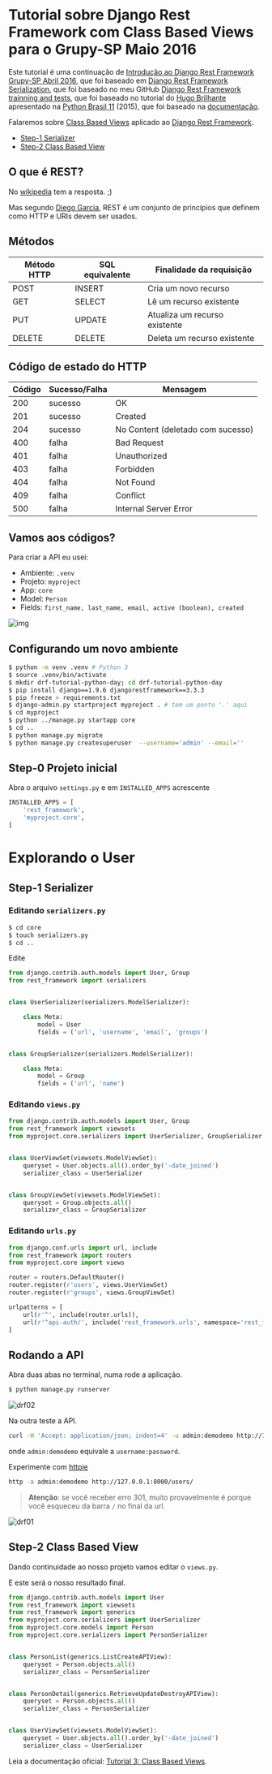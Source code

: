 # Tutorial sobre Django Rest Framework com Class Based Views para o Grupy-SP Maio 2016

Este tutorial é uma continuação de [Introdução ao Django Rest Framework Grupy-SP Abril 2016][8], que foi baseado em [Django Rest Framework Serialization][0], que foi baseado no meu GitHub [Django Rest Framework trainning and tests][1], que foi baseado no tutorial do [Hugo Brilhante][2] apresentado na [Python Brasil 11][3] (2015), que foi baseado na [documentação][4].

Falaremos sobre [Class Based Views][9] aplicado ao [Django Rest Framework][10].

* [Step-1 Serializer](#step-1-serializer)
* [Step-2 Class Based View](#step-2-class-based-view)

## O que é REST?

No [wikipedia][5] tem a resposta. ;)

Mas segundo [Diego Garcia][6], REST é um conjunto de princípios que definem como HTTP e URIs devem ser usados.

## Métodos

| Método HTTP | SQL equivalente | Finalidade da requisição      |
|-------------|-----------------|-------------------------------|
| POST        | INSERT          | Cria um novo recurso          |
| GET         | SELECT          | Lê um recurso existente       |
| PUT         | UPDATE          | Atualiza um recurso existente |
| DELETE      | DELETE          | Deleta um recurso existente   |


## Código de estado do HTTP

| Código | Sucesso/Falha | Mensagem                          |
|--------|---------------|-----------------------------------|
| 200    | sucesso       | OK                                |
| 201    | sucesso       | Created                           |
| 204    | sucesso       | No Content (deletado com sucesso) |
| 400    | falha         | Bad Request                       |
| 401    | falha         | Unauthorized                      |
| 403    | falha         | Forbidden                         |
| 404    | falha         | Not Found                         |
| 409    | falha         | Conflict                          |
| 500    | falha         | Internal Server Error             |


## Vamos aos códigos?

Para criar a API eu usei:

* Ambiente: `.venv`
* Projeto: `myproject`
* App: `core`
* Model: `Person`
* Fields: `first_name, last_name, email, active (boolean), created`

![img](img/person.jpg)


## Configurando um novo ambiente

```bash
$ python -m venv .venv # Python 3
$ source .venv/bin/activate
$ mkdir drf-tutorial-python-day; cd drf-tutorial-python-day
$ pip install django==1.9.6 djangorestframework==3.3.3
$ pip freeze > requirements.txt
$ django-admin.py startproject myproject . # tem um ponto '.' aqui
$ cd myproject
$ python ../manage.py startapp core
$ cd ..
$ python manage.py migrate
$ python manage.py createsuperuser  --username='admin' --email=''
```

## Step-0 Projeto inicial

Abra o arquivo `settings.py` e em `INSTALLED_APPS` acrescente

```python
INSTALLED_APPS = [
    'rest_framework',
    'myproject.core',
]
```

# Explorando o User

## Step-1 Serializer

### Editando `serializers.py`


```bash
$ cd core
$ touch serializers.py
$ cd ..
```

Edite

```python
from django.contrib.auth.models import User, Group
from rest_framework import serializers


class UserSerializer(serializers.ModelSerializer):

    class Meta:
        model = User
        fields = ('url', 'username', 'email', 'groups')


class GroupSerializer(serializers.ModelSerializer):

    class Meta:
        model = Group
        fields = ('url', 'name')
```

### Editando `views.py`

```python
from django.contrib.auth.models import User, Group
from rest_framework import viewsets
from myproject.core.serializers import UserSerializer, GroupSerializer


class UserViewSet(viewsets.ModelViewSet):
    queryset = User.objects.all().order_by('-date_joined')
    serializer_class = UserSerializer


class GroupViewSet(viewsets.ModelViewSet):
    queryset = Group.objects.all()
    serializer_class = GroupSerializer
```


### Editando `urls.py`

```python
from django.conf.urls import url, include
from rest_framework import routers
from myproject.core import views

router = routers.DefaultRouter()
router.register(r'users', views.UserViewSet)
router.register(r'groups', views.GroupViewSet)

urlpatterns = [
    url(r'^', include(router.urls)),
    url(r'^api-auth/', include('rest_framework.urls', namespace='rest_framework'))
]
```

## Rodando a API

Abra duas abas no terminal, numa rode a aplicação.

```bash
$ python manage.py runserver
```

![drf02](img/drf02.png)

Na outra teste a API.

```bash
curl -H 'Accept: application/json; indent=4' -u admin:demodemo http://127.0.0.1:8000/users/
```

onde `admin:demodemo` equivale a `username:password`.

Experimente com [httpie][7]

```bash
http -a admin:demodemo http://127.0.0.1:8000/users/
```

> **Atenção**: se você receber erro 301, muito provavelmente é porque você esqueceu da barra `/` no final da url.

![drf01](img/drf01.png)

## Step-2 Class Based View

Dando continuidade ao nosso projeto vamos editar o `views.py`.

E este será o nosso resultado final.

```python
from django.contrib.auth.models import User
from rest_framework import viewsets
from rest_framework import generics
from myproject.core.serializers import UserSerializer
from myproject.core.models import Person
from myproject.core.serializers import PersonSerializer


class PersonList(generics.ListCreateAPIView):
    queryset = Person.objects.all()
    serializer_class = PersonSerializer


class PersonDetail(generics.RetrieveUpdateDestroyAPIView):
    queryset = Person.objects.all()
    serializer_class = PersonSerializer


class UserViewSet(viewsets.ModelViewSet):
    queryset = User.objects.all().order_by('-date_joined')
    serializer_class = UserSerializer
```

Leia a documentação oficial: [Tutorial 3: Class Based Views][9].




[0]: http://pythonclub.com.br/django-rest-framework-serialization.html
[1]: https://github.com/rg3915/drf
[2]: https://github.com/hugobrilhante/drf-tutorial-pybr11
[3]: http://pythonbrasil.github.io/pythonbrasil11-site/
[4]: http://www.django-rest-framework.org/tutorial/1-serialization/
[5]: https://pt.wikipedia.org/wiki/REST
[6]: https://github.com/rg3915/encontros/blob/master/2015/2015-07-7comm.md#boas-práticas-em-rest-apis---diego-garcia
[7]: https://github.com/jkbrzt/httpie#installation
[8]: https://github.com/rg3915/drf-tutorial-grupy-sp
[9]: http://www.django-rest-framework.org/tutorial/3-class-based-views/
[10]: http://www.django-rest-framework.org/